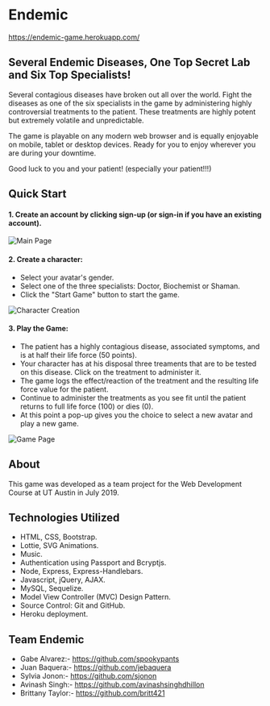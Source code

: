# Endemic
  https://endemic-game.herokuapp.com/

## Several Endemic Diseases, One Top Secret Lab and Six Top Specialists!
  Several contagious diseases have broken out all over the world. Fight the diseases as one of the six specialists in the game by administering highly controversial treatments to the patient. These treatments are highly potent but extremely volatile and unpredictable.
  
  The game is playable on any modern web browser and is equally enjoyable on mobile, tablet or desktop devices.  Ready for you to enjoy wherever you are during your downtime.
  
  Good luck to you and your patient! (especially your patient!!!)

## Quick Start
#### 1. Create an account by clicking sign-up (or sign-in if you have an existing account).

![Main Page](https://github.com/spookypants/endemic/blob/readme_edits/public/images/screenshots/Screenshot_LandingPage.PNG)

#### 2. Create a character:
  * Select your avatar's gender.
  * Select one of the three specialists: Doctor, Biochemist or Shaman.
  * Click the "Start Game" button to start the game.
  
![Character Creation](https://github.com/spookypants/endemic/blob/readme_edits/public/images/screenshots/Screenshot_CharacterCreation.PNG)
  
#### 3. Play the Game:
  * The patient has a highly contagious disease, associated symptoms, and is at half their life force (50 points).
  * Your character has at his disposal three treaments that are to be tested on this disease. Click on the treatment to administer it.
  * The game logs the effect/reaction of the treatment and the resulting life force value for the patient.
  * Continue to administer the treatments as you see fit until the patient returns to full life force (100) or dies (0).
  * At this point a pop-up gives you the choice to select a new avatar and play a new game.
  
  ![Game Page](https://github.com/spookypants/endemic/blob/readme_edits/public/images/screenshots/Screenshot_GamePage.PNG)

## About
  This game was developed as a team project for the Web Development Course at UT Austin in July 2019.

## Technologies Utilized
  * HTML, CSS, Bootstrap.
  * Lottie, SVG Animations.
  * Music.
  * Authentication using Passport and Bcryptjs.
  * Node, Express, Express-Handlebars.
  * Javascript, jQuery, AJAX.
  * MySQL, Sequelize.
  * Model View Controller (MVC) Design Pattern.
  * Source Control: Git and GitHub.
  * Heroku deployment.

## Team Endemic
  * Gabe Alvarez:- https://github.com/spookypants
  * Juan Baquera:- https://github.com/jebaquera
  * Sylvia Jonon:- https://github.com/sjonon
  * Avinash Singh:- https://github.com/avinashsinghdhillon
  * Brittany Taylor:- https://github.com/britt421
